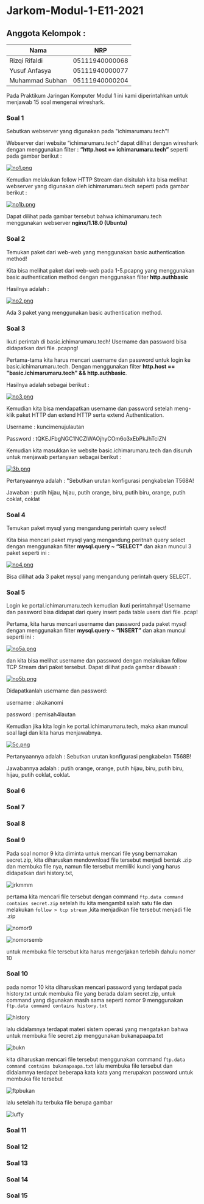 # Jarkom-Modul-1-E11-2021
## Anggota Kelompok :
| Nama | NRP |
|------|-----|
|Rizqi Rifaldi|05111940000068|
|Yusuf Anfasya|05111940000077|
|Muhammad Subhan|05111940000204|

Pada Praktikum Jaringan Komputer Modul 1 ini kami diperintahkan untuk menjawab 15 soal mengenai wireshark.

### Soal 1
Sebutkan webserver yang digunakan pada "ichimarumaru.tech"!

Webserver dari website “ichimarumaru.tech” dapat dilihat dengan wireshark dengan menggunakan filter :
<b>“http.host == ichimarumaru.tech”</b> seperti pada gambar berikut :

[![no1.png](https://i.postimg.cc/zDC1Wb9L/no1.png)](https://postimg.cc/QVdPZtNs)

Kemudian melakukan follow HTTP Stream dan disitulah kita bisa melihat webserver yang digunakan oleh ichimarumaru.tech seperti pada gambar berikut :

[![no1b.png](https://i.postimg.cc/CxZPG9zv/no1b.png)](https://postimg.cc/21D7mcdv)

Dapat dilihat pada gambar tersebut bahwa ichimarumaru.tech menggunakan webserver <b>nginx/1.18.0 (Ubuntu)</b>

### Soal 2

Temukan paket dari web-web yang menggunakan basic authentication method!

Kita bisa melihat paket dari web-web pada 1-5.pcapng yang menggunakan basic authentication method dengan menggunakan filter <b>http.authbasic</b>

Hasilnya adalah :

[![no2.png](https://i.postimg.cc/xTmtxhvq/no2.png)](https://postimg.cc/tYX37rmH)

Ada 3 paket yang menggunakan basic authentication method.

### Soal 3

Ikuti perintah di basic.ichimarumaru.tech! Username dan password bisa didapatkan dari file .pcapng!

Pertama-tama kita harus mencari username dan password untuk login ke basic.ichimarumaru.tech. Dengan menggunakan filter <b>http.host == "basic.ichimarumaru.tech" && http.authbasic</b>.

Hasilnya adalah sebagai berikut :

[![no3.png](https://i.postimg.cc/2SbmKzHh/no3.png)](https://postimg.cc/v4sp1dwZ)

Kemudian kita bisa mendapatkan username dan password setelah meng-klik paket HTTP dan extend HTTP serta extend Authentication.

Username : kuncimenujulautan

Password : tQKEJFbgNGC1NCZlWAOjhyCOm6o3xEbPkJhTciZN

Kemudian kita masukkan ke website basic.ichimarumaru.tech dan disuruh untuk menjawab pertanyaan sebagai berikut :

[![3b.png](https://i.postimg.cc/R079QgFH/3b.png)](https://postimg.cc/Ty3ZTqnd)

Pertanyaannya adalah : "Sebutkan urutan konfigurasi pengkabelan T568A!

Jawaban : putih hijau, hijau, putih orange, biru, putih biru, orange, putih coklat, coklat

### Soal 4

Temukan paket mysql yang mengandung perintah query select!

Kita bisa mencari paket mysql yang mengandung peritnah query select dengan menggunakan filter <b>mysql.query ~ “SELECT”</b> dan akan muncul 3 paket seperti ini :

[![no4.png](https://i.postimg.cc/bN2SQjQV/no4.png)](https://postimg.cc/xcnd2hpL)

Bisa dilihat ada 3 paket mysql yang mengandung perintah query SELECT.

### Soal 5

Login ke portal.ichimarumaru.tech kemudian ikuti perintahnya! Username dan password bisa didapat dari query insert pada table users dari file .pcap!

Pertama, kita harus mencari username dan password pada paket mysql dengan menggunakan filter <b>mysql.query ~ “INSERT”</b> dan akan muncul seperti ini :

[![no5a.png](https://i.postimg.cc/t4KKYF9m/no5a.png)](https://postimg.cc/CR4P2BBj)

dan kita bisa melihat username dan password dengan melakukan follow TCP Stream dari paket tersebut. Dapat dilihat pada gambar dibawah :

[![no5b.png](https://i.postimg.cc/FzwZDgWM/no5b.png)](https://postimg.cc/SY7CK8pd)

Didapatkanlah username dan password:

username : akakanomi

password : pemisah4lautan

Kemudian jika kita login ke portal.ichimarumaru.tech, maka akan muncul soal lagi dan kita harus menjawabnya.

[![5c.png](https://i.postimg.cc/YS9Zj8F7/5c.png)](https://postimg.cc/k20fpQwY)

Pertanyaannya adalah : Sebutkan urutan konfigurasi pengkabelan T568B!

Jawabannya adalah : putih orange, orange, putih hijau, biru, putih biru, hijau, putih coklat, coklat.
### Soal 6
### Soal 7
### Soal 8
### Soal 9

Pada soal nomor 9 kita diminta untuk mencari file ysng bernamakan secret.zip, kita diharuskan mendownload file tersebut menjadi bentuk .zip dan membuka file nya, namun file tersebut memiliki kunci yang harus didapatkan dari history.txt,

![jrkmmm](https://user-images.githubusercontent.com/77099292/134660572-4ce2b47c-ef61-408c-be63-b23a15c3c450.png)

pertama kita mencari file tersebut dengan command  ```ftp.data command contains secret.zip``` setelah itu kita mengambil salah satu file dan melakukan ```follow > tcp stream``` ,kita menjadikan file tersebut menjadi file .zip

![nomor9](https://user-images.githubusercontent.com/77099292/134661034-c4f8905c-4310-4bbc-9aee-860acefdcf26.png)

![nomorsemb](https://user-images.githubusercontent.com/77099292/134661423-60594e09-e72c-4303-b9fb-bc370941117f.png)


untuk membuka file tersebut kita harus mengerjakan terlebih dahulu nomer 10

### Soal 10

pada nomor 10 kita diharuskan mencari password yang terdapat pada history.txt untuk membuka file yang berada dalam secret.zip, untuk command yang digunakan masih sama seperti nomor 9 menggunakan ```ftp.data command contains history.txt``` 

![history](https://user-images.githubusercontent.com/77099292/134664067-86d47a9b-3465-4920-b869-f85f21aae3d7.png)


lalu didalamnya terdapat materi sistem operasi yang mengatakan bahwa untuk membuka file secret.zip menggunakan bukanapaapa.txt

![bukn](https://user-images.githubusercontent.com/77099292/134664145-367c9c64-04e7-4e90-a909-759bd2cf8990.png)

kita diharuskan mencari file tersebut menggunakan command ```ftp.data command contains bukanapaapa.txt``` lalu membuka file tersebut dan didalamnya terdapat beberapa kata kata yang merupakan password untuk membuka file tersebut

![ftpbukan](https://user-images.githubusercontent.com/77099292/134664398-0ca74a4a-642c-4ba9-98c0-ad50a280873e.png)
 
 lalu setelah itu terbuka file berupa gambar
 
 ![luffy](https://user-images.githubusercontent.com/77099292/134664659-feee4aa0-2860-41d3-bdcc-eb3ab70fd91b.png)

 

### Soal 11
### Soal 12
### Soal 13
### Soal 14
### Soal 15

  
